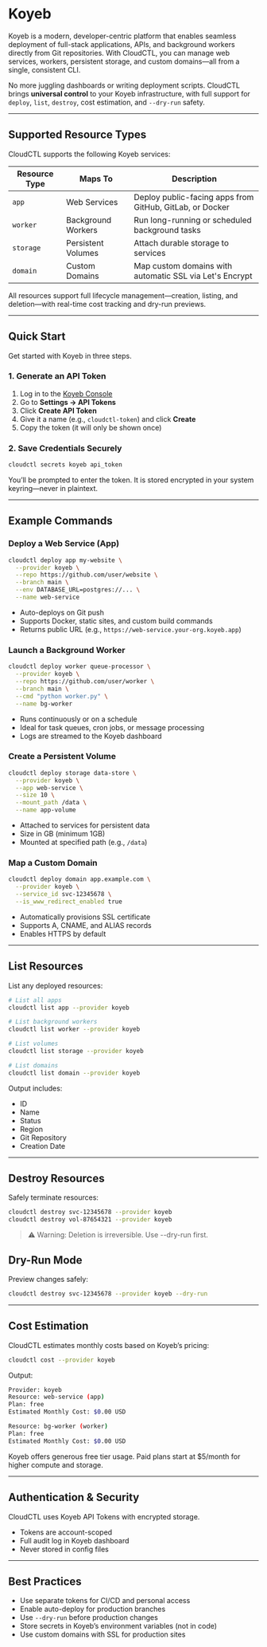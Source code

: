 # Koyeb
Koyeb is a modern, developer-centric platform that enables seamless deployment of full-stack applications, APIs, and background workers directly from Git repositories. With CloudCTL, you can manage web services, workers, persistent storage, and custom domains—all from a single, consistent CLI.

No more juggling dashboards or writing deployment scripts. CloudCTL brings **universal control** to your Koyeb infrastructure, with full support for `deploy`, `list`, `destroy`, cost estimation, and `--dry-run` safety.

---

## Supported Resource Types

CloudCTL supports the following Koyeb services:

| Resource Type | Maps To | Description |
|---------------|--------|-------------|
| `app` | Web Services | Deploy public-facing apps from GitHub, GitLab, or Docker |
| `worker` | Background Workers | Run long-running or scheduled background tasks |
| `storage` | Persistent Volumes | Attach durable storage to services |
| `domain` | Custom Domains | Map custom domains with automatic SSL via Let's Encrypt |

All resources support full lifecycle management—creation, listing, and deletion—with real-time cost tracking and dry-run previews.

---

## Quick Start

Get started with Koyeb in three steps.

### 1. Generate an API Token

1. Log in to the [Koyeb Console](https://app.koyeb.com)
2. Go to **Settings → API Tokens**
3. Click **Create API Token**
4. Give it a name (e.g., `cloudctl-token`) and click **Create**
5. Copy the token (it will only be shown once)

### 2. Save Credentials Securely

```bash
cloudctl secrets koyeb api_token
```
You’ll be prompted to enter the token. It is stored encrypted in your system keyring—never in plaintext.

---

## Example Commands
### Deploy a Web Service (App)
```bash
cloudctl deploy app my-website \
  --provider koyeb \
  --repo https://github.com/user/website \
  --branch main \
  --env DATABASE_URL=postgres://... \
  --name web-service
```

* Auto-deploys on Git push
* Supports Docker, static sites, and custom build commands
* Returns public URL (e.g., `https://web-service.your-org.koyeb.app`)

### Launch a Background Worker
```bash
cloudctl deploy worker queue-processor \
  --provider koyeb \
  --repo https://github.com/user/worker \
  --branch main \
  --cmd "python worker.py" \
  --name bg-worker
```

* Runs continuously or on a schedule
* Ideal for task queues, cron jobs, or message processing
* Logs are streamed to the Koyeb dashboard

### Create a Persistent Volume
```bash
cloudctl deploy storage data-store \
  --provider koyeb \
  --app web-service \
  --size 10 \
  --mount_path /data \
  --name app-volume
```

* Attached to services for persistent data
* Size in GB (minimum 1GB)
* Mounted at specified path (e.g., `/data`)

### Map a Custom Domain
```bash
cloudctl deploy domain app.example.com \
  --provider koyeb \
  --service_id svc-12345678 \
  --is_www_redirect_enabled true
```

* Automatically provisions SSL certificate
* Supports A, CNAME, and ALIAS records
* Enables HTTPS by default

---

## List Resources
List any deployed resources:

```bash
# List all apps
cloudctl list app --provider koyeb

# List background workers
cloudctl list worker --provider koyeb

# List volumes
cloudctl list storage --provider koyeb

# List domains
cloudctl list domain --provider koyeb
```

Output includes:

* ID
* Name
* Status
* Region
* Git Repository
* Creation Date

---

## Destroy Resources
Safely terminate resources:

```bash
cloudctl destroy svc-12345678 --provider koyeb
cloudctl destroy vol-87654321 --provider koyeb
```
>⚠️ Warning: Deletion is irreversible. Use --dry-run first.

## Dry-Run Mode
Preview changes safely:

```bash
cloudctl destroy svc-12345678 --provider koyeb --dry-run
```
---

## Cost Estimation
CloudCTL estimates monthly costs based on Koyeb’s pricing:

```bash
cloudctl cost --provider koyeb
```

Output:
```bash
Provider: koyeb
Resource: web-service (app)
Plan: free
Estimated Monthly Cost: $0.00 USD

Resource: bg-worker (worker)
Plan: free
Estimated Monthly Cost: $0.00 USD
```
Koyeb offers generous free tier usage. Paid plans start at $5/month for higher compute and storage.

---

## Authentication & Security
CloudCTL uses Koyeb API Tokens with encrypted storage.

* Tokens are account-scoped
* Full audit log in Koyeb dashboard
* Never stored in config files

---

## Best Practices

* Use separate tokens for CI/CD and personal access
* Enable auto-deploy for production branches
* Use `--dry-run` before production changes
* Store secrets in Koyeb’s environment variables (not in code)
* Use custom domains with SSL for production sites